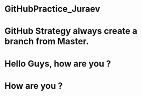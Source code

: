 # GitHubPractice_Juraev
# GitHub Strategy always create a branch from Master.
# Hello Guys, how are you ?
# How are you ?